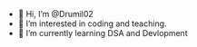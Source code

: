 - 👋 Hi, I’m @Drumil02
- 👀 I’m interested in coding and teaching.
- 🌱 I’m currently learning DSA and Devlopment

<!---
Drumil02/Drumil02 is a ✨ special ✨ repository because its `README.md` (this file) appears on your GitHub profile.
You can click the Preview link to take a look at your changes.
--->
